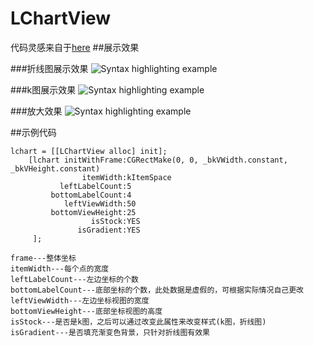 # LChartView
代码灵感来自于[here](https://github.com/chenxiaoyu3/BBStockChartView)
##展示效果

###折线图展示效果
![Syntax highlighting example](http://a.hiphotos.baidu.com/image/pic/item/b8389b504fc2d56275986b1def1190ef77c66caa.jpg)


###k图展示效果
![Syntax highlighting example](http://e.hiphotos.baidu.com/image/pic/item/0d338744ebf81a4ce5404939df2a6059242da6d4.jpg)


###放大效果
![Syntax highlighting example](http://e.hiphotos.baidu.com/image/pic/item/cdbf6c81800a19d8a8dd21f53bfa828ba71e4667.jpg)

##示例代码
```
lchart = [[LChartView alloc] init];
    [lchart initWithFrame:CGRectMake(0, 0, _bkVWidth.constant, _bkVHeight.constant)
                itemWidth:kItemSpace
           leftLabelCount:5
         bottomLabelCount:4
            leftViewWidth:50
         bottomViewHeight:25
                  isStock:YES
               isGradient:YES
     ];
```
```
frame---整体坐标
itemWidth---每个点的宽度
leftLabelCount---左边坐标的个数
bottomLabelCount---底部坐标的个数，此处数据是虚假的，可根据实际情况自己更改
leftViewWidth---左边坐标视图的宽度
bottomViewHeight---底部坐标视图的高度
isStock---是否是k图，之后可以通过改变此属性来改变样式(k图，折线图)
isGradient---是否填充渐变色背景，只针对折线图有效果
```
